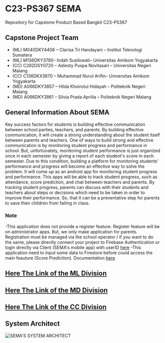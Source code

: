 # C23-PS367 SEMA 
Repository for Capstone Product Based Bangkit C23-PS367

## Capstone Project Team

- (ML) M040DKY4406 – Clarisa Tri Handayani – Institut Teknologi Sumatera
- (ML) M136DKY3785– Indah Susilowati– Universitas Amikom Yogyakarta
- (CC) C282DSY0720 – Adiesty Puspa Novitasari – Universitas Negeri Malang
- (CC) C136DKX3870 – Muhammad Nurul Arifin– Universitas Amikom Yogyakarta
- (MD) A066DKY3857 – Hilda Khoirotul Hidayah – Politeknik Negeri Malang
- (MD) A066DKY3861 – Silvia Prada Aprilia – Politeknik Negeri Malang

## General Information About SEMA

Key success factors for students is building effective communication between school parties, teachers, and parents. By building effective communication, it will create a strong understanding about the student itself between parents and teachers. One of ways to build strong and effective communication is by monitoring student progress and performance in school. But, unfortunately, monitoring student performance is just organized once in each semester by giving a report of each student's score in each semester. Due to this condition, building a platform for monitoring students' performance and progress will become an effective way to solve the problem. It will come up as an android app for monitoring student progress and performance. This apps will be able to track student progress, such as attendance, score prediction, and chat between teachers and parents. By tracking student progress, parents can discuss with their students and teachers about steps or decisions which need to be taken in order to improve their performance. So, that it can be a preventative step for parents to save their children from failing in class.
### Note
-This application does not provide a register feature. Register feature will be on administrator apps. But, we only make application for parents. Registration must be managed via the school operator / if you want to do the same, please directly connect your project to Firebase Authentication or login directly via Client (SEMA's mobile app) with userID [here](https://drive.google.com/drive/folders/188t7BGahY6K8vtNgjU4YMGX6uLEKDXDN?usp=sharing)
-This application need to input some data to Firestore before could access the main feauture (Score Prediction). Documentation [here](https://drive.google.com/drive/folders/14h5MpVFkqXT01xClAb6Qu0ZO8JU1KeFo?usp=sharing)
## [Here The Link of the ML Division](https://github.com/Nrulafind/SEMA/tree/ML)
## [Here The Link of the MD Division](https://github.com/Nrulafind/SEMA/tree/MD)
## [Here The Link of the CC Division](https://github.com/Nrulafind/SEMA/blob/CC/)
## System Architect 
![SEMA'S SYSTEM ARCHITECT ](https://github.com/Nrulafind/SEMA/assets/79900731/8d43ee87-7403-4303-8397-bef026ff5739)



